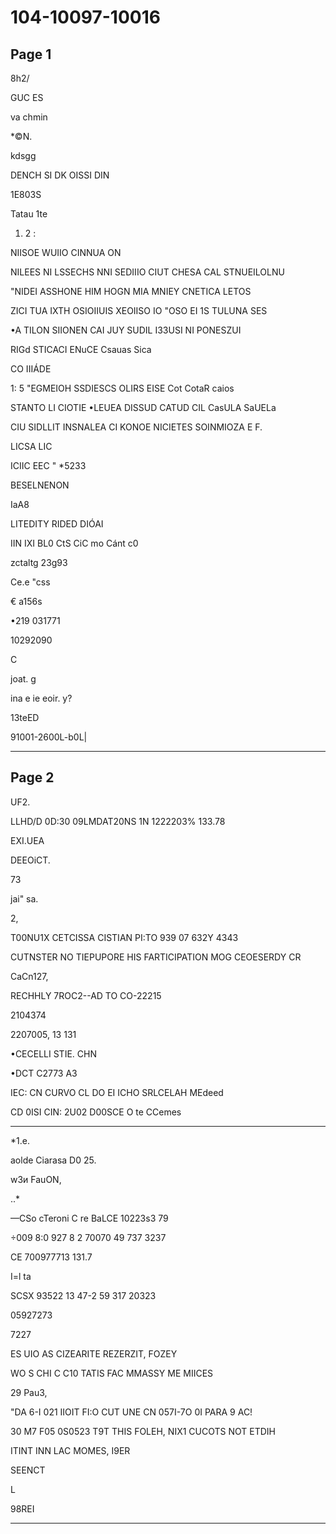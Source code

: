 # 104-10097-10016

## Page 1

8h2/

GUC ES

va chmin

*©N.

kdsgg

DENCH SI DK OISSI DIN

1E803S

Tatau 1te

1. 2 :

NIISOE WUIIO CINNUA ON

NILEES NI LSSECHS NNI SEDIIIO CIUT CHESA CAL STNUEILOLNU

"NIDEI ASSHONE HIM HOGN MIA MNIEY CNETICA LETOS

ZICI TUA IXTH OSIOIIUIS XEOIISO IO "OSO EI 1S TULUNA SES

•A TILON SIIONEN CAI JUY SUDIL I33USI NI PONESZUI

RIGd STICACI ENuCE Csauas Sica

CO IIIÁDE

1: 5 "EGMEIOH SSDIESCS OLIRS EISE Cot CotaR caios

STANTO LI CIOTIE •LEUEA DISSUD CATUD CIL CasULA SaUELa

CIU SIDLLIT INSNALEA CI KONOE NICIETES SOINMIOZA E F.

LICSA LIC

ICIIC EEC " *5233

BESELNENON

IaA8

LITEDITY RIDED DIÓAI

IIN IXI BL0 CtS CiC mo Cánt c0

zctaltg 23g93

Ce.e "css

€ a156s

•219 031771

10292090

C

joat. g

ina e ie eoir. y?

13teED

91001-2600L-b0L|

---

## Page 2

UF2.

LLHD/D 0D:30 09LMDAT20NS 1N 1222203% 133.78

EXI.UEA

DEEOiCT.

73

jai" sa.

2,

T00NU1X CETCISSA CISTIAN PI:TO 939 07 632Y 4343

CUTNSTER NO TIEPUPORE HIS FARTICIPATION MOG CEOESERDY CR

CaCn127,

RECHHLY 7ROC2--AD TO CO-22215

2104374

2207005, 13 131

•CECELLI STIE. CHN

•DCT C2773 A3

IEC: CN CURVO CL DO EI ICHO SRLCELAH MEdeed

CD 0ISI CIN: 2U02 D00SCE O te CCemes

***

*1.e.

aolde Ciarasa D0 25.

w3и FauON,

..*

—CSo cTeroni C re BaLCE 10223s3 79

÷009 8:0 927 8 2 70070 49 737 3237

CE 700977713 131.7

I=l ta

SCSX 93522 13 47-2 59 317 20323

05927273

7227

ES UIO AS CIZEARITE REZERZIT, FOZEY

WO S CHI C C10 TATIS FAC MMASSY ME MIICES

29 Pau3,

"DA 6-I 021 IIOIT FI:O CUT UNE CN 057I-7O 0I PARA 9 AC!

30 M7 F05 0S0523 T9T THIS FOLEH, NIX1 CUCOTS NOT ETDIH

ITINT INN LAC MOMES, I9ER

SEENCT

L

98REI

---

